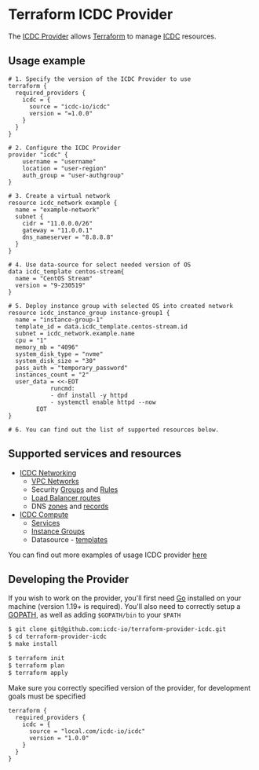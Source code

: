 # Terraform ICDC Provider

The [ICDC Provider](https://registry.terraform.io/providers/icdc-io/icdc/latest/docs) allows [Terraform](https://terraform.io) to manage [ICDC](https://icdc.io) resources.

## Usage example

```hcl
# 1. Specify the version of the ICDC Provider to use
terraform {
  required_providers {
    icdc = {
      source = "icdc-io/icdc"
      version = "=1.0.0"
    }
  }
}

# 2. Configure the ICDC Provider
provider "icdc" {
    username = "username"
    location = "user-region"
    auth_group = "user-authgroup"
}

# 3. Create a virtual network
resource icdc_network example {
  name = "example-network"
  subnet {
    cidr = "11.0.0.0/26"
    gateway = "11.0.0.1"
    dns_nameserver = "8.8.8.8"
  }
}

# 4. Use data-source for select needed version of OS
data icdc_template centos-stream{
  name = "CentOS Stream"
  version = "9-230519"
}

# 5. Deploy instance group with selected OS into created network
resource icdc_instance_group instance-group1 {
  name = "instance-group-1"
  template_id = data.icdc_template.centos-stream.id
  subnet = icdc_network.example.name
  cpu = "1"
  memory_mb = "4096"
  system_disk_type = "nvme"
  system_disk_size = "30"
  pass_auth = "temporary_password"
  instances_count = "2"
  user_data = <<-EOT
            runcmd:
            - dnf install -y httpd
            - systemctl enable httpd --now
        EOT
}

# 6. You can find out the list of supported resources below.
```

## Supported services and resources

- [ICDC Networking](https://icdc.io/networking)
  - [VPC Networks](./docs/resources/network.md)
  - Security [Groups](./docs/resources/security_group.md) and [Rules](./docs/resources/security_group_rule.md)
  - [Load Balancer routes](./docs/resources/alb_route.md)
  - DNS [zones](./docs/resources/dns_zone.md) and [records](./docs/resources/dns_record.md)
- [ICDC Compute](https://icdc.io/compute)
  - [Services](./docs/resources/service.md)
  - [Instance Groups](./docs/resources/instance_group.md)
  - Datasource - [templates](./docs/data-sources/template.md)

You can find out more examples of usage ICDC provider [here](./docs/guides/)

## Developing the Provider
If you wish to work on the provider, you'll first need [Go](https://go.dev/) installed on your machine (version 1.19+ is required). You'll also need to correctly setup a [GOPATH](https://go.dev/doc/code#GOPATH), as well as adding `$GOPATH/bin` to your `$PATH`

```bash
$ git clone git@github.com:icdc-io/terraform-provider-icdc.git
$ cd terraform-provider-icdc
$ make install

$ terraform init
$ terraform plan
$ terraform apply
```

Make sure you correctly specified version of the provider, for development goals must be specified

```hcl
terraform {
  required_providers {
    icdc = {
      source = "local.com/icdc-io/icdc"
      version = "1.0.0"
    }
  }
}
```